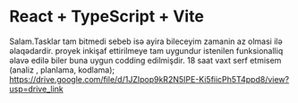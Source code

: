 # React + TypeScript + Vite
Salam.Tasklar tam bitmedi sebeb isə ayira bileceyim zamanin az olmasi ilə əlaqədardir. proyek inkişaf ettirilmeye tam uygundur istenilen funksionalliq əlavə edilə biler buna uygun codding edilmişdir.
18 saat vaxt serf etmisem (analiz , planlama, kodlama);
https://drive.google.com/file/d/1JZIpop9kR2N5IPE-Ki5fiicPh5T4ppd8/view?usp=drive_link
